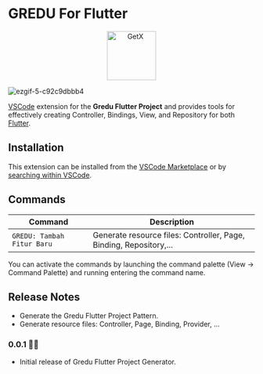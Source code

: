 # GREDU For Flutter

<p align="center">
<img src="https://user-images.githubusercontent.com/36602270/171680314-e27ee643-0bd9-4cef-95d6-d430a14ea362.png" height="100" alt="GetX" />
</p>

![ezgif-5-c92c9dbbb4](https://user-images.githubusercontent.com/36602270/171701462-f2c9cda6-a237-42f6-893b-8d1568df8002.gif)


[VSCode](https://code.visualstudio.com/) extension for the **Gredu Flutter Project** and provides tools for effectively creating Controller, Bindings, View, and Repository for both [Flutter](https://flutter.dev/).

## Installation

This extension can be installed from the [VSCode Marketplace](https://marketplace.visualstudio.com/items?itemName=HuongTran.getx-generator) or by [searching within VSCode](https://code.visualstudio.com/docs/editor/extension-gallery#_search-for-an-extension).

## Commands

| Command                   | Description                                           |
| ------------------------- | ----------------------------------------------------- |
| `GREDU: Tambah Fitur Baru`    | Generate resource files: Controller, Page, Binding, Repository,... |

You can activate the commands by launching the command palette (View -> Command Palette) and running entering the command name.

## Release Notes

* Generate the Gredu Flutter Project Pattern.
* Generate resource files: Controller, Page, Binding, Provider, ...

### 0.0.1 🤘🏻

* Initial release of Gredu Flutter Project Generator.
